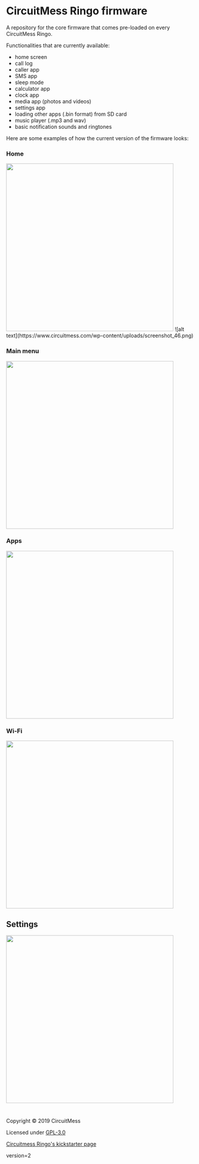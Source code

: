 

# CircuitMess Ringo firmware 

A repository for the core firmware that comes pre-loaded on every CircuitMess Ringo.

Functionalities that are currently available:
- home screen
- call log
- caller app
- SMS app
- sleep mode
- calculator app
- clock app
- media app (photos and videos)
- settings app
- loading other apps (.bin format) from SD card
- music player (.mp3 and wav)
- basic notification sounds and ringtones

Here are some examples of how the current version of the firmware looks:

 ### **Home**
<img src="https://www.circuitmess.com/wp-content/uploads/screenshot_46.png" width="450"/>
![alt text](https://www.circuitmess.com/wp-content/uploads/screenshot_46.png)

<br/>

 ### **Main menu**

<img src="https://www.circuitmess.com/wp-content/uploads/screenshot_39.png" width="450"/>

<br/>

### **Apps**

<img src="https://www.circuitmess.com/wp-content/uploads/screenshot_30.png" width="450"/>

### **Wi-Fi**

<img src="https://www.circuitmess.com/wp-content/uploads/screenshot_44.png" width="450"/>

## **Settings**

<img src="https://www.circuitmess.com/wp-content/uploads/screenshot_45.png" width="450"/>

#

Copyright © 2019 CircuitMess

Licensed under [GPL-3.0](https://www.gnu.org/licenses/gpl-3.0.html)

[Circuitmess Ringo's kickstarter page](https://www.kickstarter.com/projects/albertgajsak/makerphone-an-educational-diy-mobile-phone/updates)


version=2
